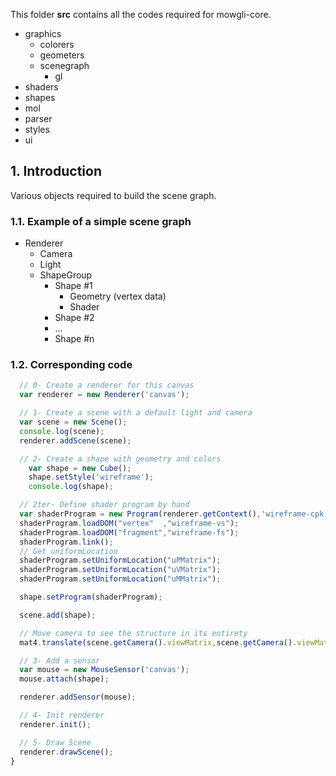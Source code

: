 This folder **src** contains all the codes required for mowgli-core.

- graphics
  - colorers
  - geometers
  - scenegraph
    - gl
 -  shaders
 -  shapes
- mol
- parser
- styles
- ui

## 1. Introduction

Various objects required to build the scene graph.

### 1.1. Example of a simple scene graph


* Renderer
  * Camera
  * Light
  * ShapeGroup
    * Shape #1
      *  Geometry (vertex data)
      *  Shader
    * Shape #2
    * ...
    * Shape #n

### 1.2. Corresponding code


```javascript
  // 0- Create a renderer for this canvas
  var renderer = new Renderer('canvas');

  // 1- Create a scene with a default light and camera
  var scene = new Scene();
  console.log(scene);
  renderer.addScene(scene);

  // 2- Create a shape with geometry and colors
    var shape = new Cube();
    shape.setStyle('wireframe');
    console.log(shape);

  // 2ter- Define shader program by hand
  var shaderProgram = new Program(renderer.getContext(),'wireframe-cpk');
  shaderProgram.loadDOM("vertex"  ,"wireframe-vs");
  shaderProgram.loadDOM("fragment","wireframe-fs");
  shaderProgram.link();
  // Get uniformLocation
  shaderProgram.setUniformLocation("uPMatrix");
  shaderProgram.setUniformLocation("uVMatrix");
  shaderProgram.setUniformLocation("uMMatrix");

  shape.setProgram(shaderProgram);

  scene.add(shape);

  // Move camera to see the structure in its entirety
  mat4.translate(scene.getCamera().viewMatrix,scene.getCamera().viewMatrix,[0.0,0.0,-5.0]);

  // 3- Add a sensor
  var mouse = new MouseSensor('canvas');
  mouse.attach(shape);

  renderer.addSensor(mouse);

  // 4- Init renderer
  renderer.init();

  // 5- Draw Scene
  renderer.drawScene();
}

```
